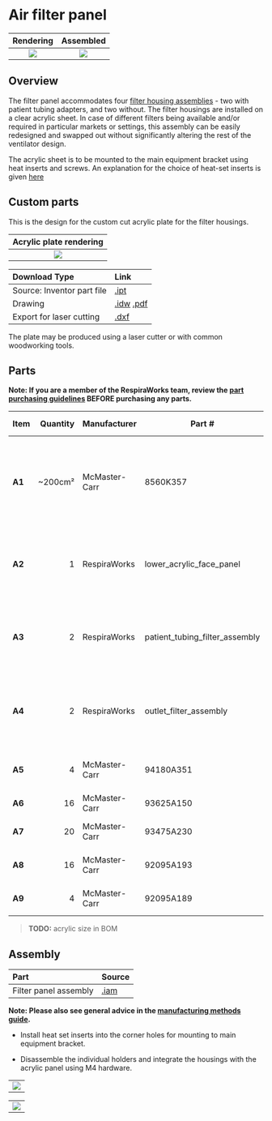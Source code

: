 # Air filter panel

| Rendering | Assembled |
:------------------:|:-----------------:|
| ![](images/rendering.jpg)  | ![](images/panel2.jpg)  |

## Overview

The filter panel accommodates four [filter housing assemblies](filter_holder) - two with patient tubing adapters,
and two without. The filter housings are installed on a clear acrylic sheet. In case of different filters being
available and/or required in particular markets or settings, this assembly can be easily redesigned and
swapped out without significantly altering the rest of the ventilator design.

The acrylic sheet is to be mounted to the main equipment bracket using heat inserts and screws.
An explanation for the choice of heat-set inserts is given
[here](../display_panel/README.md#bracket-mounts)

## Custom parts

This is the design for the custom cut acrylic plate for the filter housings.

| Acrylic plate rendering |
:------------------:|
| ![](images/filter_panel_acrylic_plate_rendering.jpg)  |

| Download Type | Link   |
|:--------------|:-------|
| Source: Inventor part file | [.ipt](filter_panel_acrylic_plate.ipt) |
| Drawing                    | [.idw](filter_panel_acrylic_plate.idw) [.pdf](filter_panel_acrylic_plate.pdf)|
| Export for laser cutting   | [.dxf](filter_panel_acrylic_plate.dxf) |

The plate may be produced using a laser cutter or with common woodworking tools.

## Parts

**Note: If you are a member of the RespiraWorks team, review the [part purchasing guidelines][ppg]
BEFORE purchasing any parts.**

[ppg]: ../purchasing_guidelines.md

| Item | Quantity | Manufacturer  | Part #                         | Price (USD) | Sources[*][ppg]| Notes |
| ---- |---------:| ------------- | ------------------------------ | ------------:|:--------------:|:------|
|**A1**| ~200cm²  | McMaster-Carr | 8560K357                       | 55 / 3716cm² | [C][a1mcmc]    | 1/4" (6.35mm) thick clear acrylic sheet, to make `[A2]` below |
|**A2**| 1        | RespiraWorks  | lower_acrylic_face_panel       |              | [Rw][a2rw]     | Lower acrylic face panel, cut from acrylic `[A1]`  |
|**A3**| 2        | RespiraWorks  | patient_tubing_filter_assembly |              | [Rw][a3rw]     | Filter housing assembly, variant with patient tubing |
|**A4**| 2        | RespiraWorks  | outlet_filter_assembly         |              | [Rw][a4rw]     | Filter housing assembly, variant with outlet vent |
|**A5**| 4        | McMaster-Carr | 94180A351                      | 15.47 / 100  | [C][a5mcmc]    | Heat-set inserts for m4 screws |
|**A6**| 16       | McMaster-Carr | 93625A150                      | 6.04 / 100   | [C][a6mcmc]    | M4 lock nut |
|**A7**| 20       | McMaster-Carr | 93475A230                      | 1.86 / 100   | [C][a7mcmc]    | M4 washer, 9mm OD |
|**A8**| 16       | McMaster-Carr | 92095A193                      | 8.95 / 100   | [C][a8mcmc]    | M4 screw, 14mm |
|**A9**| 4        | McMaster-Carr | 92095A189                      | 8.89 / 100   | [C][a9mcmc]    | M4 screw, 8mm |

>**TODO:** acrylic size in BOM

[a1mcmc]:  https://www.mcmaster.com/8560K357/
[a2rw]: #custom-parts
[a3rw]: filter_holder
[a4rw]: filter_holder
[a5mcmc]: https://www.mcmaster.com/94180A351/
[a6mcmc]: https://www.mcmaster.com/93625A150/
[a7mcmc]: https://www.mcmaster.com/93475A230/
[a8mcmc]: https://www.mcmaster.com/92095A193/
[a9mcmc]: https://www.mcmaster.com/92095A189/

## Assembly

| Part  | Source |
|:------|:-------|
| Filter panel assembly | [.iam](filter_panel_assembly.iam) |

**Note: Please also see general advice in the [manufacturing methods guide](../methods).**

* Install heat set inserts into the corner holes for mounting to main equipment bracket.

* Disassemble the individual holders and integrate the housings with the acrylic panel using M4 hardware.

|                            |
|:--------------------------:|
|![](images/panel1.jpg) |

|                            |
|:--------------------------:|
|![](images/panel2.jpg) |
